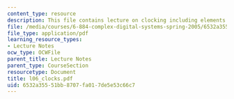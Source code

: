 ```yaml
---
content_type: resource
description: This file contains lecture on clocking including elements and conventions.
file: /media/courses/6-884-complex-digital-systems-spring-2005/6532a35551bb8707fa017de5e53c66c7_l06_clocks.pdf
file_type: application/pdf
learning_resource_types:
- Lecture Notes
ocw_type: OCWFile
parent_title: Lecture Notes
parent_type: CourseSection
resourcetype: Document
title: l06_clocks.pdf
uid: 6532a355-51bb-8707-fa01-7de5e53c66c7
---
```

